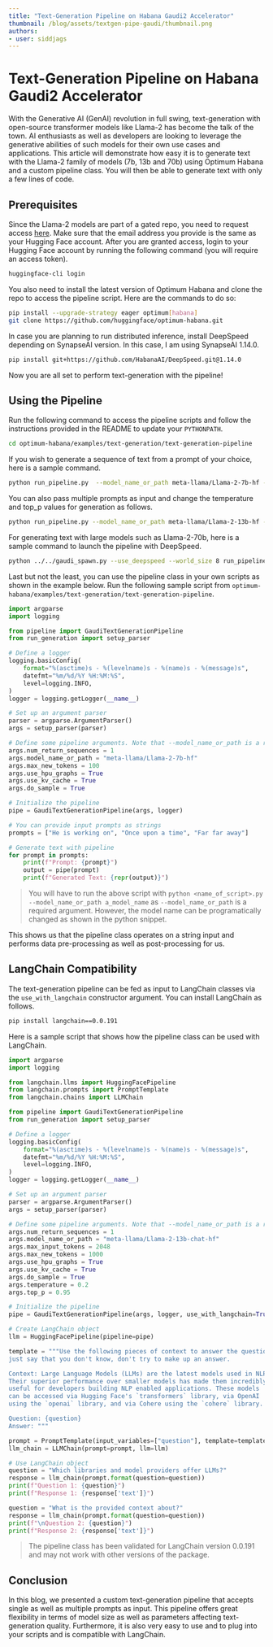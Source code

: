 ```yaml
---
title: "Text-Generation Pipeline on Habana Gaudi2 Accelerator" 
thumbnail: /blog/assets/textgen-pipe-gaudi/thumbnail.png
authors:
- user: siddjags
---
```


# Text-Generation Pipeline on Habana Gaudi2 Accelerator

With the Generative AI (GenAI) revolution in full swing, text-generation with open-source transformer models like Llama-2 has become the talk of the town. AI enthusiasts as well as developers are looking to leverage the generative abilities of such models for their own use cases and applications. This article will demonstrate how easy it is to generate text with the Llama-2 family of models (7b, 13b and 70b) using Optimum Habana and a custom pipeline class. You will then be able to generate text with only a few lines of code.

## Prerequisites

Since the Llama-2 models are part of a gated repo, you need to request access [here](https://huggingface.co/meta-llama/Llama-2-7b-hf). Make sure that the email address you provide is the same as your Hugging Face account. After you are granted access, login to your Hugging Face account by running the following command (you will require an access token).

```bash
huggingface-cli login
```

You also need to install the latest version of Optimum Habana and clone the repo to access the pipeline script. Here are the commands to do so:

```bash
pip install --upgrade-strategy eager optimum[habana]
git clone https://github.com/huggingface/optimum-habana.git
```

In case you are planning to run distributed inference, install DeepSpeed depending on SynapseAI version. In this case, I am using SynapseAI 1.14.0.

```bash
pip install git+https://github.com/HabanaAI/DeepSpeed.git@1.14.0
```

Now you are all set to perform text-generation with the pipeline!

## Using the Pipeline
Run the following command to access the pipeline scripts and follow the instructions provided in the README to update your `PYTHONPATH`.

```bash
cd optimum-habana/examples/text-generation/text-generation-pipeline
```

If you wish to generate a sequence of text from a prompt of your choice, here is a sample command.

```bash
python run_pipeline.py  --model_name_or_path meta-llama/Llama-2-7b-hf --use_hpu_graphs --use_kv_cache --max_new_tokens 100 --do_sample --prompt "Here is my prompt"
```

You can also pass multiple prompts as input and change the temperature and top_p values for generation as follows.

```bash
python run_pipeline.py --model_name_or_path meta-llama/Llama-2-13b-hf --use_hpu_graphs --use_kv_cache --max_new_tokens 100 --do_sample --temperature 0.5 --top_p 0.95 --prompt "Hello world" "How are you?"
```

For generating text with large models such as Llama-2-70b, here is a sample command to launch the pipeline with DeepSpeed.

```bash
python ../../gaudi_spawn.py --use_deepspeed --world_size 8 run_pipeline.py --model_name_or_path meta-llama/Llama-2-70b-hf --max_new_tokens 100 --bf16 --use_hpu_graphs --use_kv_cache --do_sample --temperature 0.5 --top_p 0.95 --prompt "Hello world" "How are you?" "Here is my prompt" "Once upon a time"
```

Last but not the least, you can use the pipeline class in your own scripts as shown in the example below. Run the following sample script from `optimum-habana/examples/text-generation/text-generation-pipeline`.
```python
import argparse
import logging

from pipeline import GaudiTextGenerationPipeline
from run_generation import setup_parser

# Define a logger
logging.basicConfig(
    format="%(asctime)s - %(levelname)s - %(name)s - %(message)s",
    datefmt="%m/%d/%Y %H:%M:%S",
    level=logging.INFO,
)
logger = logging.getLogger(__name__)

# Set up an argument parser
parser = argparse.ArgumentParser()
args = setup_parser(parser)

# Define some pipeline arguments. Note that --model_name_or_path is a required argument for this script
args.num_return_sequences = 1
args.model_name_or_path = "meta-llama/Llama-2-7b-hf"
args.max_new_tokens = 100
args.use_hpu_graphs = True
args.use_kv_cache = True
args.do_sample = True

# Initialize the pipeline
pipe = GaudiTextGenerationPipeline(args, logger)

# You can provide input prompts as strings
prompts = ["He is working on", "Once upon a time", "Far far away"]

# Generate text with pipeline
for prompt in prompts:
    print(f"Prompt: {prompt}")
    output = pipe(prompt)
    print(f"Generated Text: {repr(output)}")
```

> You will have to run the above script with `python <name_of_script>.py --model_name_or_path a_model_name` as `--model_name_or_path` is a required argument. However, the model name can be programatically changed as shown in the python snippet.

This shows us that the pipeline class operates on a string input and performs data pre-processing as well as post-processing for us.

## LangChain Compatibility

The text-generation pipeline can be fed as input to LangChain classes via the `use_with_langchain` constructor argument. You can install LangChain as follows.
```bash
pip install langchain==0.0.191
```

Here is a sample script that shows how the pipeline class can be used with LangChain.
```python
import argparse
import logging

from langchain.llms import HuggingFacePipeline
from langchain.prompts import PromptTemplate
from langchain.chains import LLMChain

from pipeline import GaudiTextGenerationPipeline
from run_generation import setup_parser

# Define a logger
logging.basicConfig(
    format="%(asctime)s - %(levelname)s - %(name)s - %(message)s",
    datefmt="%m/%d/%Y %H:%M:%S",
    level=logging.INFO,
)
logger = logging.getLogger(__name__)

# Set up an argument parser
parser = argparse.ArgumentParser()
args = setup_parser(parser)

# Define some pipeline arguments. Note that --model_name_or_path is a required argument for this script
args.num_return_sequences = 1
args.model_name_or_path = "meta-llama/Llama-2-13b-chat-hf"
args.max_input_tokens = 2048
args.max_new_tokens = 1000
args.use_hpu_graphs = True
args.use_kv_cache = True
args.do_sample = True
args.temperature = 0.2
args.top_p = 0.95

# Initialize the pipeline
pipe = GaudiTextGenerationPipeline(args, logger, use_with_langchain=True)

# Create LangChain object
llm = HuggingFacePipeline(pipeline=pipe)

template = """Use the following pieces of context to answer the question at the end. If you don't know the answer,\
just say that you don't know, don't try to make up an answer.

Context: Large Language Models (LLMs) are the latest models used in NLP.
Their superior performance over smaller models has made them incredibly
useful for developers building NLP enabled applications. These models
can be accessed via Hugging Face's `transformers` library, via OpenAI
using the `openai` library, and via Cohere using the `cohere` library.

Question: {question}
Answer: """

prompt = PromptTemplate(input_variables=["question"], template=template)
llm_chain = LLMChain(prompt=prompt, llm=llm)

# Use LangChain object
question = "Which libraries and model providers offer LLMs?"
response = llm_chain(prompt.format(question=question))
print(f"Question 1: {question}")
print(f"Response 1: {response['text']}")

question = "What is the provided context about?"
response = llm_chain(prompt.format(question=question))
print(f"\nQuestion 2: {question}")
print(f"Response 2: {response['text']}")
```

> The pipeline class has been validated for LangChain version 0.0.191 and may not work with other versions of the package. 

## Conclusion

In this blog, we presented a custom text-generation pipeline that accepts single as well as multiple prompts as input. This pipeline offers great flexibility in terms of model size as well as parameters affecting text-generation quality. Furthermore, it is also very easy to use and to plug into your scripts and is compatible with LangChain.
